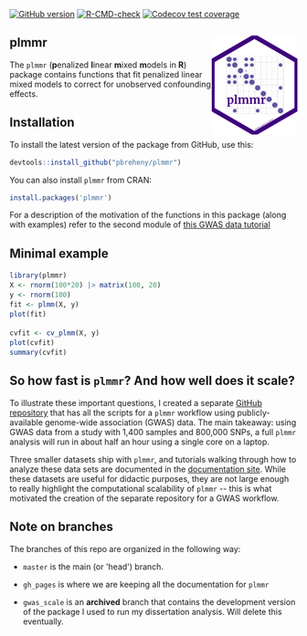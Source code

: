 <!-- badges: start -->
[![GitHub version](https://img.shields.io/static/v1?label=GitHub&message=4.1.0.5&color=blue&logo=github)](https://github.com/pbreheny/plmmr) 
[![R-CMD-check](https://github.com/pbreheny/plmmr/workflows/R-CMD-check/badge.svg)](https://github.com/pbreheny/plmmr/actions) 
[![Codecov test coverage](https://codecov.io/gh/pbreheny/plmmr/branch/master/graph/badge.svg)](https://app.codecov.io/gh/pbreheny/plmmr?branch=master)
<!-- badges: end -->

## plmmr <img src="man/figures/plmmr_hex_sticker.png" align="right" width="150"/>

The `plmmr` (**p**enalized **l**inear **m**ixed **m**odels in **R**) package contains functions that fit penalized linear mixed models to correct for unobserved confounding effects.

## Installation

To install the latest version of the package from GitHub, use this:

``` r
devtools::install_github("pbreheny/plmmr")
```

You can also install `plmmr` from CRAN: 

```r
install.packages('plmmr')
```

For a description of the motivation of the functions in this package (along with examples) refer to the second module of [this GWAS data tutorial](https://pbreheny.github.io/adv-gwas-tutorial/index.html)

## Minimal example

``` r
library(plmmr)
X <- rnorm(100*20) |> matrix(100, 20)
y <- rnorm(100)
fit <- plmm(X, y) 
plot(fit)

cvfit <- cv_plmm(X, y)
plot(cvfit)
summary(cvfit)
```

## So how fast is `plmmr`? And how well does it scale?

To illustrate these important questions, I created a separate [GitHub repository](https://github.com/tabpeter/demo_plmmr/tree/master) that has all the scripts for a `plmmr` workflow using publicly-available genome-wide association (GWAS) data. The main takeaway: using GWAS data from a study with 1,400 samples and 800,000 SNPs, a full `plmmr` analysis will run in about half an hour using a single core on a laptop.

Three smaller datasets ship with `plmmr`, and tutorials walking through how to analyze these data sets are documented in the [documentation site](https://pbreheny.github.io/plmmr/). While these datasets are useful for didactic purposes, they are not large enough to really highlight the computational scalability of `plmmr` -- this is what motivated the creation of the separate repository for a GWAS workflow.

## Note on branches

The branches of this repo are organized in the following way:

-   `master` is the main (or 'head') branch.

-   `gh_pages` is where we are keeping all the documentation for `plmmr`

-   `gwas_scale` is an **archived** branch that contains the development version of the package I used to run my dissertation analysis. Will delete this eventually.

